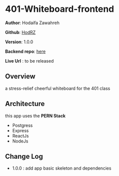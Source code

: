 # 401-Whiteboard-frontend

**Author**: Hodaifa Zawahreh

**Github**: [HodRZ](https://github.com/HodRZ)

**Version**: 1.0.0

**Backend repo**: [here](https://github.com/HodRZ/401-whiteboard-backend)

**Live Url** : to be released

## Overview

a stress-relief cheerful whiteboard for the 401 class

<!-- ## Getting Started
 What are the steps that a user must take in order to build this app on their own machine and get it running? -->

## Architecture

this app uses the **PERN Stack**

- Postgress
- Express
- ReactJs
- NodeJs

## Change Log

- 1.0.0 : add app basic skeleton and dependencies

 <!-- ## Credit and Collaborations -->